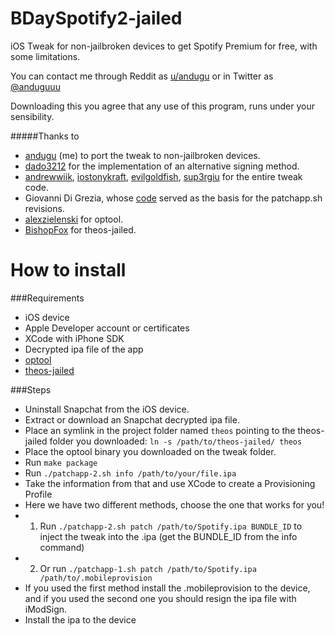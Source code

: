 # BDaySpotify2-jailed

iOS Tweak for non-jailbroken devices to get Spotify Premium for free, with some limitations.

You can contact me through Reddit as [u/andugu](https://www.reddit.com/user/andugu) or in Twitter as [@anduguuu](https://twitter.com/anduguuu)

Downloading this you agree that any use of this program, runs under your sensibility.

#####Thanks to
* [andugu](https://github.com/andugu) (me) to port the tweak to non-jailbroken devices.
* [dado3212](https://github.com/dado3212) for the implementation of an alternative signing method.
* [andrewwiik](https://github.com/andrewwiik), [iostonykraft](https://github.com/iostonykraft), [evilgoldfish](https://github.com/evilgoldfish), [sup3rgiu](https://github.com/sup3rgiu) for the entire tweak code.
* Giovanni Di Grezia, whose [code](http://www.xgiovio.com/blog-photos-videos-other/blog/resign-your-ios-ipa-frameworks-and-plugins-included/) served as the basis for the patchapp.sh revisions.
* [alexzielenski](https://github.com/alexzielenski) for optool.
* [BishopFox](https://github.com/BishopFox) for theos-jailed.

How to install
============

###Requirements

* iOS device
* Apple Developer account or certificates
* XCode with iPhone SDK
* Decrypted ipa file of the app
* [optool](https://github.com/alexzielenski/optool/releases)
* [theos-jailed](https://codeload.github.com/BishopFox/theos-jailed/zip/master)

###Steps

* Uninstall Snapchat from the iOS device.
* Extract or download an Snapchat decrypted ipa file.
* Place an symlink in the project folder named `theos` pointing to the theos-jailed folder you downloaded: `ln -s /path/to/theos-jailed/ theos`
* Place the optool binary you downloaded on the tweak folder.
* Run `make package`
* Run `./patchapp-2.sh info /path/to/your/file.ipa`
* Take the information from that and use XCode to create a Provisioning Profile
* Here we have two different methods, choose the one that works for you!
* 1) Run `./patchapp-2.sh patch /path/to/Spotify.ipa BUNDLE_ID` to inject the tweak into the .ipa (get the BUNDLE_ID from the info command)
* 2) Or run `./patchapp-1.sh patch /path/to/Spotify.ipa /path/to/.mobileprovision`
* If you used the first method install the .mobileprovision to the device, and if you used the second one you should resign the ipa file with iModSign.
* Install the ipa to the device

